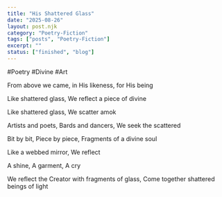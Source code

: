 ```yaml
---
title: "His Shattered Glass"
date: "2025-08-26"
layout: post.njk
category: "Poetry-Fiction"
tags: ["posts", "Poetry-Fiction"]
excerpt: ""
status: ["finished", "blog"]
---
```


#Poetry #Divine #Art

From above we came,
in His likeness,
for His being

Like shattered glass,
We reflect a piece of divine

Like shattered glass,
We scatter amok

Artists and poets,
Bards and dancers,
We seek the scattered

Bit by bit,
Piece by piece,
Fragments of a divine soul

Like a webbed mirror,
We reflect

A shine,
A garment,
A cry

We reflect the Creator with fragments of glass,
Come together shattered beings of light